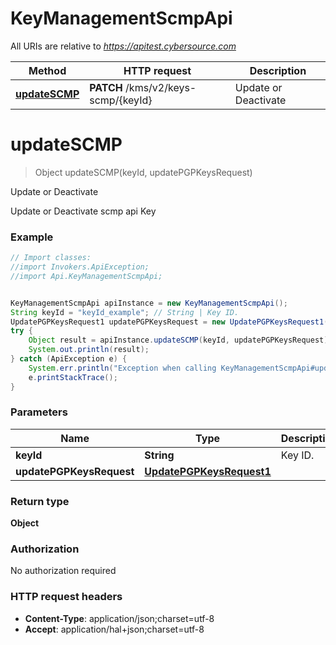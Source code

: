 # KeyManagementScmpApi

All URIs are relative to *https://apitest.cybersource.com*

Method | HTTP request | Description
------------- | ------------- | -------------
[**updateSCMP**](KeyManagementScmpApi.md#updateSCMP) | **PATCH** /kms/v2/keys-scmp/{keyId} | Update or Deactivate


<a name="updateSCMP"></a>
# **updateSCMP**
> Object updateSCMP(keyId, updatePGPKeysRequest)

Update or Deactivate

Update or Deactivate scmp api Key 

### Example
```java
// Import classes:
//import Invokers.ApiException;
//import Api.KeyManagementScmpApi;


KeyManagementScmpApi apiInstance = new KeyManagementScmpApi();
String keyId = "keyId_example"; // String | Key ID. 
UpdatePGPKeysRequest1 updatePGPKeysRequest = new UpdatePGPKeysRequest1(); // UpdatePGPKeysRequest1 | 
try {
    Object result = apiInstance.updateSCMP(keyId, updatePGPKeysRequest);
    System.out.println(result);
} catch (ApiException e) {
    System.err.println("Exception when calling KeyManagementScmpApi#updateSCMP");
    e.printStackTrace();
}
```

### Parameters

Name | Type | Description  | Notes
------------- | ------------- | ------------- | -------------
 **keyId** | **String**| Key ID.  |
 **updatePGPKeysRequest** | [**UpdatePGPKeysRequest1**](UpdatePGPKeysRequest1.md)|  |

### Return type

**Object**

### Authorization

No authorization required

### HTTP request headers

 - **Content-Type**: application/json;charset=utf-8
 - **Accept**: application/hal+json;charset=utf-8

